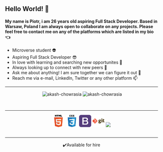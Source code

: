 <h2>Hello World! 🙌</h2>

<h4>My name is Piotr, i am 26 years old aspiring Full Stack Developer. Based in Warsaw, Poland I am always open to collaborate on any projects. Please feel free to contact me on any of the platforms which are listed in my bio 👈</h4>


- Microverse student 👽
- Aspiring Full Stack Developer 😎
- In love with learning and searching new opportunites 💖
- Always looking up to connect with new peers 🍐
- Ask me about anything! I am sure together we can figure it out 💬 
- Reach me via e-mail, LinkedIn, Twitter or any other platform 📫
<hr>

<p align="center">&nbsp;<img align="center" src="https://github-readme-stats.vercel.app/api?username=p-rutkowski&show_icons=true&locale=en" alt="akash-chowrasia" width="410" />
<img align="center" src="https://github-readme-stats.vercel.app/api/top-langs?username=p-rutkowski&show_icons=true&locale=en&layout=compact" alt="akash-chowrasia" /></p>
<br>
<hr>

<div align="center">
<code><img height="40" src="https://raw.githubusercontent.com/github/explore/80688e429a7d4ef2fca1e82350fe8e3517d3494d/topics/html/html.png"></code>
<code><img height="40" src="https://raw.githubusercontent.com/github/explore/80688e429a7d4ef2fca1e82350fe8e3517d3494d/topics/css/css.png"></code>
<code><img height="40" src="https://raw.githubusercontent.com/github/explore/80688e429a7d4ef2fca1e82350fe8e3517d3494d/topics/bootstrap/bootstrap.png"></code>
<code><img height="40" src="https://raw.githubusercontent.com/github/explore/80688e429a7d4ef2fca1e82350fe8e3517d3494d/topics/git/git.png"></code>
<code><img height="40" src="https://user-images.githubusercontent.com/674621/71187801-14e60a80-2280-11ea-94c9-e56576f76baf.png"></code>
</div>

<br>
<hr>
<div align="center">
✔️Available for hire
</div
